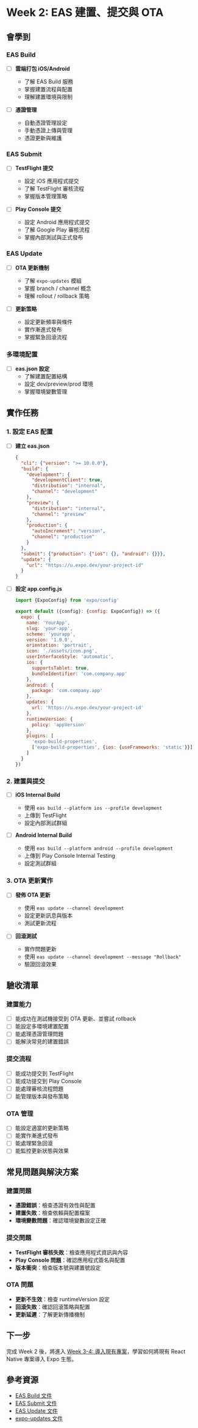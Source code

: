 # Week 2: EAS 建置、提交與 OTA

## 會學到

### EAS Build
- [ ] **雲端打包 iOS/Android**
  - 了解 EAS Build 服務
  - 掌握建置流程與配置
  - 理解建置環境與限制

- [ ] **憑證管理**
  - 自動憑證管理設定
  - 手動憑證上傳與管理
  - 憑證更新與維護

### EAS Submit
- [ ] **TestFlight 提交**
  - 設定 iOS 應用程式提交
  - 了解 TestFlight 審核流程
  - 掌握版本管理策略

- [ ] **Play Console 提交**
  - 設定 Android 應用程式提交
  - 了解 Google Play 審核流程
  - 掌握內部測試與正式發布

### EAS Update
- [ ] **OTA 更新機制**
  - 了解 `expo-updates` 模組
  - 掌握 branch / channel 概念
  - 理解 rollout / rollback 策略

- [ ] **更新策略**
  - 設定更新頻率與條件
  - 實作漸進式發布
  - 掌握緊急回滾流程

### 多環境配置
- [ ] **eas.json 設定**
  - 了解建置配置結構
  - 設定 dev/preview/prod 環境
  - 掌握環境變數管理

## 實作任務

### 1. 設定 EAS 配置
- [ ] **建立 eas.json**
  ```json
  {
    "cli": {"version": ">= 10.0.0"},
    "build": {
      "development": {
        "developmentClient": true,
        "distribution": "internal",
        "channel": "development"
      },
      "preview": {
        "distribution": "internal",
        "channel": "preview"
      },
      "production": {
        "autoIncrement": "version",
        "channel": "production"
      }
    },
    "submit": {"production": {"ios": {}, "android": {}}},
    "update": {
      "url": "https://u.expo.dev/your-project-id"
    }
  }
  ```

- [ ] **設定 app.config.js**
  ```js
  import {ExpoConfig} from 'expo/config'

  export default ({config}: {config: ExpoConfig}) => ({
    expo: {
      name: 'YourApp',
      slug: 'your-app',
      scheme: 'yourapp',
      version: '1.0.0',
      orientation: 'portrait',
      icon: './assets/icon.png',
      userInterfaceStyle: 'automatic',
      ios: {
        supportsTablet: true,
        bundleIdentifier: 'com.company.app'
      },
      android: {
        package: 'com.company.app'
      },
      updates: {
        url: 'https://u.expo.dev/your-project-id'
      },
      runtimeVersion: {
        policy: 'appVersion'
      },
      plugins: [
        'expo-build-properties',
        ['expo-build-properties', {ios: {useFrameworks: 'static'}}]
      ]
    }
  })
  ```

### 2. 建置與提交
- [ ] **iOS Internal Build**
  - 使用 `eas build --platform ios --profile development`
  - 上傳到 TestFlight
  - 設定內部測試群組

- [ ] **Android Internal Build**
  - 使用 `eas build --platform android --profile development`
  - 上傳到 Play Console Internal Testing
  - 設定測試群組

### 3. OTA 更新實作
- [ ] **發佈 OTA 更新**
  - 使用 `eas update --channel development`
  - 設定更新訊息與版本
  - 測試更新流程

- [ ] **回滾測試**
  - 實作問題更新
  - 使用 `eas update --channel development --message "Rollback"`
  - 驗證回滾效果

## 驗收清單

### 建置能力
- [ ] 能成功在測試機接受到 OTA 更新、並嘗試 rollback
- [ ] 能設定多環境建置配置
- [ ] 能處理憑證管理問題
- [ ] 能解決常見的建置錯誤

### 提交流程
- [ ] 能成功提交到 TestFlight
- [ ] 能成功提交到 Play Console
- [ ] 能處理審核流程問題
- [ ] 能管理版本與發布策略

### OTA 管理
- [ ] 能設定適當的更新策略
- [ ] 能實作漸進式發布
- [ ] 能處理緊急回滾
- [ ] 能監控更新狀態與效果

## 常見問題與解決方案

### 建置問題
- **憑證錯誤**：檢查憑證有效性與配置
- **建置失敗**：檢查依賴與配置檔案
- **環境變數問題**：確認環境變數設定正確

### 提交問題
- **TestFlight 審核失敗**：檢查應用程式資訊與內容
- **Play Console 問題**：確認應用程式簽名與配置
- **版本衝突**：檢查版本號與建置號設定

### OTA 問題
- **更新不生效**：檢查 runtimeVersion 設定
- **回滾失敗**：確認回滾策略與配置
- **更新延遲**：了解更新傳播機制

## 下一步
完成 Week 2 後，將進入 [Week 3-4: 導入現有專案](./WEEK3-4-MIGRATION.md)，學習如何將現有 React Native 專案導入 Expo 生態。

## 參考資源
- [EAS Build 文件](https://docs.expo.dev/build/introduction/)
- [EAS Submit 文件](https://docs.expo.dev/submit/introduction/)
- [EAS Update 文件](https://docs.expo.dev/eas-update/introduction/)
- [expo-updates 文件](https://docs.expo.dev/versions/latest/sdk/updates/)
